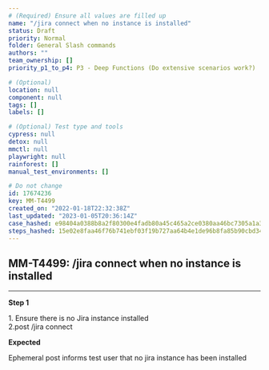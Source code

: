 ```yaml
---
# (Required) Ensure all values are filled up
name: "/jira connect when no instance is installed"
status: Draft
priority: Normal
folder: General Slash commands
authors: ""
team_ownership: []
priority_p1_to_p4: P3 - Deep Functions (Do extensive scenarios work?)

# (Optional)
location: null
component: null
tags: []
labels: []

# (Optional) Test type and tools
cypress: null
detox: null
mmctl: null
playwright: null
rainforest: []
manual_test_environments: []

# Do not change
id: 17674236
key: MM-T4499
created_on: "2022-01-18T22:32:38Z"
last_updated: "2023-01-05T20:36:14Z"
case_hashed: e98404a0388b8a2f80300e4fadb80a45c465a2ce0380aa46bc7305a1a333000f1a14d003a452c99aa6364d7c816ece9c
steps_hashed: 15e02e8faa46f76b741ebf03f19b727aa64b4e1de96b8fa85b90cbd34fa34734234b26579705ebc4948026789ae1a5bb
---
```


<!-- (Auto-generated) Based on frontmatter's "key" and "name" -->

## MM-T4499: /jira connect when no instance is installed

---

**Step 1**

1\. Ensure there is no Jira instance installed\
2.post /jira connect

**Expected**

Ephemeral post informs test user that no jira instance has been installed
